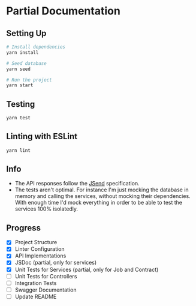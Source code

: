# Partial Documentation

## Setting Up

```bash
# Install dependencies
yarn install

# Seed database
yarn seed

# Run the project
yarn start
```

## Testing

```bash
yarn test
```

## Linting with ESLint

```bash
yarn lint
```

## Info

- The API responses follow the [JSend](https://github.com/omniti-labs/jsend) specification.
- The tests aren't optimal. For instance I'm just mocking the database in memory and calling the services, without mocking their dependencies. With enough time I'd mock everything in order to be able to test the services 100% isolatedly.

## Progress

- [x] Project Structure
- [x] Linter Configuration
- [x] API Implementations
- [x] JSDoc (partial, only for services)
- [x] Unit Tests for Services (partial, only for Job and Contract)
- [ ] Unit Tests for Controllers
- [ ] Integration Tests
- [ ] Swagger Documentation
- [ ] Update README
